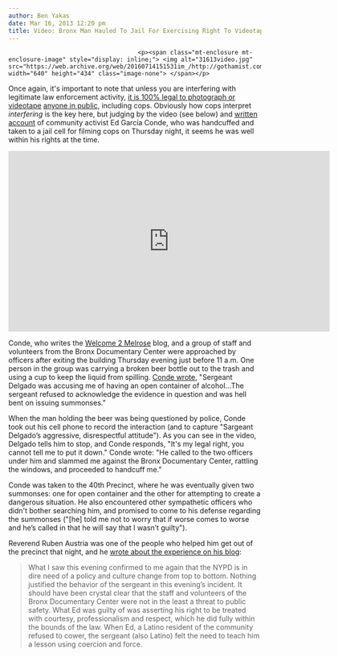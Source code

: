 ```yaml
---
author: Ben Yakas
date: Mar 16, 2013 12:20 pm
title: Video: Bronx Man Hauled To Jail For Exercising Right To Videotape Cops
---
```


	
										<p><span class="mt-enclosure mt-enclosure-image" style="display: inline;"> <img alt="31613video.jpg" src="https://web.archive.org/web/20160714151531im_/http://gothamist.com/attachments/byakas/31613video.jpg" width="640" height="434" class="image-none"> </span></p>

<p>Once again, it&apos;s important to note that unless you are interfering with legitimate law enforcement activity, <a href="https://web.archive.org/web/20160714151531/http://gothamist.com/2012/10/21/psa_it_is_100_legal_to_film_the_pol.php">it is 100% legal to photograph or videotape</a> <a href="https://web.archive.org/web/20160714151531/http://www.aclu.org/free-speech/know-your-rights-photographers">anyone in public</a>, including cops. Obviously how cops interpret <em>interfering</em> is the key here, but judging by the video (see below) and <a href="https://web.archive.org/web/20160714151531/http://www.welcome2melrose.com/wordpress/2013/03/high-on-power-nypd-officers-from-the-40th-precinct-continue-their-oppression-on-the-community/">written account</a> of community activist Ed Garc&#xED;a Conde, who was handcuffed and taken to a jail cell for filming cops on Thursday night, it seems he was well within his rights at the time.</p>

<p><iframe width="640" height="360" src="https://web.archive.org/web/20160714151531if_/http://www.youtube.com/embed/s9s0JjVZCN4" frameborder="0" allowfullscreen></iframe></p>

<p>Conde, who writes the <a href="https://web.archive.org/web/20160714151531/http://www.welcome2melrose.com/wordpress/">Welcome 2 Melrose</a> blog, and a group of staff and volunteers from the Bronx Documentary Center were approached by officers after exiting the building Thursday evening just before 11 a.m. One person in the group was carrying a broken beer bottle out to the trash and using a cup to keep the liquid from spilling. <a href="https://web.archive.org/web/20160714151531/http://www.welcome2melrose.com/wordpress/2013/03/high-on-power-nypd-officers-from-the-40th-precinct-continue-their-oppression-on-the-community/">Conde wrote</a>, &quot;Sergeant Delgado was accusing me of having an open container of alcohol...The sergeant refused to acknowledge the evidence in question and was hell bent on issuing summonses.&quot;</p>

<p>When the man holding the beer was being questioned by police, Conde took out his cell phone to record the interaction (and to capture &quot;Sargeant Delgado&#x2019;s aggressive, disrespectful attitude&quot;). As you can see in the video, Delgado tells him to stop, and Conde responds, &quot;It&apos;s my legal right, you cannot tell me to put it down.&quot; Conde wrote: &quot;He called to the two officers under him and slammed me against the Bronx Documentary Center, rattling the windows, and proceeded to handcuff me.&quot;</p>

<p>Conde was taken to the 40th Precinct, where he was eventually given two summonses: one for open container and the other for attempting to create a dangerous situation. He also encountered other sympathetic officers who didn&apos;t bother searching him, and promised to come to his defense regarding the summonses (&quot;[he] told me not to worry that if worse comes to worse and he&#x2019;s called in that he will say that I wasn&#x2019;t guilty&quot;).</p>

<p>Reverend Ruben Austria was one of the people who helped him get out of the precinct that night, and he <a href="https://web.archive.org/web/20160714151531/http://revrubz.blogspot.com/2013/03/the-nypd-needs-culture-change.html?m=1">wrote about the experience on his blog</a>:</p>

<blockquote>What I saw this evening confirmed to me again that the NYPD is in dire need of a policy and culture change from top to bottom. Nothing justified the behavior of the sergeant in this evening&#x2019;s incident. It should have been crystal clear that the staff and volunteers of the Bronx Documentary Center were not in the least a threat to public safety. What Ed was guilty of was asserting his right to be treated with courtesy, professionalism and respect, which he did fully within the bounds of the law. When Ed, a Latino resident of the community refused to cower, the sergeant (also Latino) felt the need to teach him a lesson using coercion and force.</blockquote>					
										
									
				